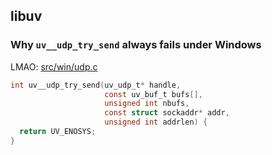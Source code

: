 ## libuv

### Why `uv__udp_try_send` always fails under Windows

LMAO: [src/win/udp.c](https://github.com/libuv/libuv/blob/f8f59824c4731122ac1e0520b42fbd3b306c48c1/src/win/udp.c#L925)

```c
int uv__udp_try_send(uv_udp_t* handle,
                     const uv_buf_t bufs[],
                     unsigned int nbufs,
                     const struct sockaddr* addr,
                     unsigned int addrlen) {
  return UV_ENOSYS;
}
```
